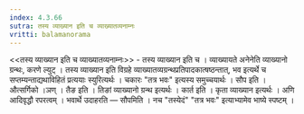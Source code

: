```yaml
---
index: 4.3.66
sutra: तस्य व्याख्यान इति च व्याख्यातव्यनाम्नः
vritti: balamanorama
---
```


<<तस्य व्याख्यान इति च व्याख्यातव्यनाम्नः>> - तस्य व्याख्यान इति च । व्याख्यायते अनेनेति व्याख्यानो ग्रन्थः, करणे ल्युट् । तस्य व्याख्यान इति विग्रहे व्याख्यातव्यग्रन्थप्रतिपादकात्षष्ठन्तात्, भव इत्यर्थे च सप्तम्यन्ताद्यथाविहितं प्रत्ययाः स्युरित्यर्थः । चकारः "तत्र भवः" इत्यस्य समुच्चयार्थः । सौप इति । औत्सर्गिको ।ञण् । तैङ इति । तिङां व्याख्यानो ग्रन्थ इत्यर्थः । कार्त इति । कृता व्याख्यान इत्यर्थः । अणि आदिवृद्धौ रपरत्वम् । भवार्थे उदाहरति — सौपमिति । नच "तस्येदं" "तत्र भवः" इत्याभ्यामेव भाष्ये स्पष्टम् । 